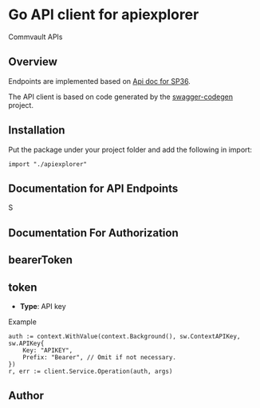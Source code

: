 # Go API client for apiexplorer

Commvault APIs

## Overview

Endpoints are implemented based on [Api doc for SP36](https://api.commvault.com/docs/SP36/commvault-rest-api-public/).

The API client is based on code generated by the [swagger-codegen](https://github.com/swagger-api/swagger-codegen) project. 


## Installation
Put the package under your project folder and add the following in import:
```golang
import "./apiexplorer"
```

## Documentation for API Endpoints
S

## Documentation For Authorization

## bearerToken
## token
- **Type**: API key 

Example
```golang
auth := context.WithValue(context.Background(), sw.ContextAPIKey, sw.APIKey{
	Key: "APIKEY",
	Prefix: "Bearer", // Omit if not necessary.
})
r, err := client.Service.Operation(auth, args)
```

## Author


